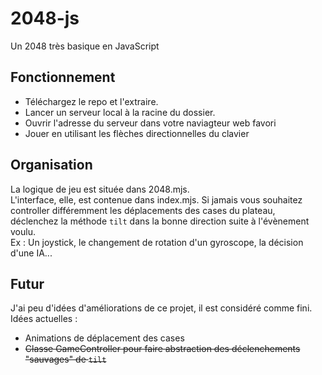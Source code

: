 # 2048-js
Un 2048 très basique en JavaScript

## Fonctionnement
+ Téléchargez le repo et l'extraire.
+ Lancer un serveur local à la racine du dossier.
+ Ouvrir l'adresse du serveur dans votre naviagteur web favori
+ Jouer en utilisant les flèches directionnelles du clavier

## Organisation
La logique de jeu est située dans 2048.mjs.  
L'interface, elle, est contenue dans index.mjs. Si jamais vous souhaitez controller différemment les déplacements des cases du plateau, déclenchez la méthode `tilt` dans la bonne direction suite à l'évènement voulu.  
Ex : Un joystick, le changement de rotation d'un gyroscope, la décision d'une IA... 

## Futur
J'ai peu d'idées d'améliorations de ce projet, il est considéré comme fini.  
Idées actuelles :
- Animations de déplacement des cases
- ~~Classe GameController pour faire abstraction des déclenchements "sauvages" de `tilt`~~
